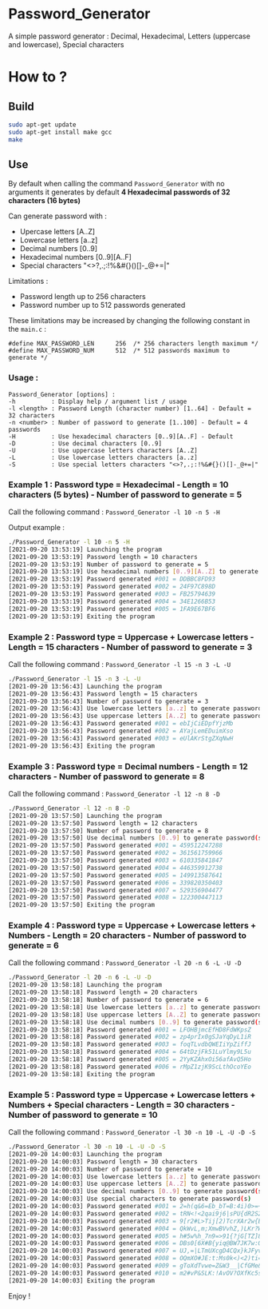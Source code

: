 # Password_Generator
A simple password generator : Decimal, Hexadecimal, Letters (uppercase and lowercase), Special characters

# How to ?

## Build

```bash
sudo apt-get update
sudo apt-get install make gcc
make

```

## Use

By default when calling the command `Password_Generator` with no arguments it generates by default **4 Hexadecimal passwords of 32 characters (16 bytes)**

Can generate password with :
- Upercase letters [A..Z]
- Lowercase letters [a..z]
- Decimal numbers [0..9]
- Hexadecimal numbers [0..9][A..F]
- Special characters "<>?,.;:!%&#{}()[]-_@+=|"

Limitations :
- Password length up to 256 characters
- Password number up to 512 passwords generated

These limitations may be increased by changing the following constant in the `main.c` :

```
#define MAX_PASSWORD_LEN      256  /* 256 characters length maximum */
#define MAX_PASSWORD_NUM      512  /* 512 passwords maximum to generate */

```

### Usage :

```
Password_Generator [options] :
-h          : Display help / argument list / usage
-l <length> : Password Length (character number) [1..64] - Default = 32 characters
-n <number> : Number of password to generate [1..100] - Default = 4 passwords
-H          : Use hexadecimal characters [0..9][A..F] - Default
-D          : Use decimal characters [0..9]
-U          : Use uppercase letters characters [A..Z]
-L          : Use lowercase letters characters [a..z]
-S          : Use special letters characters "<>?,.;:!%&#{}()[]-_@+=|"

```

### Example 1 : Password type = Hexadecimal - Length = 10 characters (5 bytes) - Number of password to generate = 5

Call the following command : `Password_Generator -l 10 -n 5 -H`

Output example :

```bash
./Password_Generator -l 10 -n 5 -H
[2021-09-20 13:53:19] Launching the program
[2021-09-20 13:53:19] Password length = 10 characters
[2021-09-20 13:53:19] Number of password to generate = 5
[2021-09-20 13:53:19] Use hexadecimal numbers [0..9][A..Z] to generate password(s)
[2021-09-20 13:53:19] Password generated #001 = DDBBC8FD93
[2021-09-20 13:53:19] Password generated #002 = 24F97C898D
[2021-09-20 13:53:19] Password generated #003 = FB25794639
[2021-09-20 13:53:19] Password generated #004 = 34E1266B53
[2021-09-20 13:53:19] Password generated #005 = 1FA9E67BF6
[2021-09-20 13:53:19] Exiting the program

```

### Example 2 : Password type = Uppercase + Lowercase letters - Length = 15 characters - Number of password to generate = 3

Call the following command : `Password_Generator -l 15 -n 3 -L -U`

```bash
./Password_Generator -l 15 -n 3 -L -U
[2021-09-20 13:56:43] Launching the program
[2021-09-20 13:56:43] Password length = 15 characters
[2021-09-20 13:56:43] Number of password to generate = 3
[2021-09-20 13:56:43] Use lowercase letters [a..z] to generate password(s)
[2021-09-20 13:56:43] Use uppercase letters [A..Z] to generate password(s)
[2021-09-20 13:56:43] Password generated #001 = ebIjCiEDpfYjzMb
[2021-09-20 13:56:43] Password generated #002 = AYajLemEDuimXso
[2021-09-20 13:56:43] Password generated #003 = eUlAKrStgZXqNwH
[2021-09-20 13:56:43] Exiting the program

```

### Example 3 : Password type = Decimal numbers - Length = 12 characters - Number of password to generate = 8

Call the following command : `Password_Generator -l 12 -n 8 -D`

```bash
./Password_Generator -l 12 -n 8 -D
[2021-09-20 13:57:50] Launching the program
[2021-09-20 13:57:50] Password length = 12 characters
[2021-09-20 13:57:50] Number of password to generate = 8
[2021-09-20 13:57:50] Use decimal numbers [0..9] to generate password(s)
[2021-09-20 13:57:50] Password generated #001 = 459512247288
[2021-09-20 13:57:50] Password generated #002 = 361561759966
[2021-09-20 13:57:50] Password generated #003 = 610335841847
[2021-09-20 13:57:50] Password generated #004 = 446359912738
[2021-09-20 13:57:50] Password generated #005 = 149913587641
[2021-09-20 13:57:50] Password generated #006 = 339820350403
[2021-09-20 13:57:50] Password generated #007 = 529356904477
[2021-09-20 13:57:50] Password generated #008 = 122300447113
[2021-09-20 13:57:50] Exiting the program

```

### Example 4 : Password type = Uppercase + Lowercase letters + Numbers - Length = 20 characters - Number of password to generate = 6

Call the following command : `Password_Generator -l 20 -n 6 -L -U -D`

```bash
./Password_Generator -l 20 -n 6 -L -U -D
[2021-09-20 13:58:18] Launching the program
[2021-09-20 13:58:18] Password length = 20 characters
[2021-09-20 13:58:18] Number of password to generate = 6
[2021-09-20 13:58:18] Use lowercase letters [a..z] to generate password(s)
[2021-09-20 13:58:18] Use uppercase letters [A..Z] to generate password(s)
[2021-09-20 13:58:18] Use decimal numbers [0..9] to generate password(s)
[2021-09-20 13:58:18] Password generated #001 = LFOHBjmcEfHD8FdWKpsZ
[2021-09-20 13:58:18] Password generated #002 = zp4prIx0gSJaYqDyL1iR
[2021-09-20 13:58:18] Password generated #003 = foqTLvdbQWEIiYpZiffJ
[2021-09-20 13:58:18] Password generated #004 = 64tDzjFk51LuYlmy9L5u
[2021-09-20 13:58:18] Password generated #005 = 2YyKZAhxOi56afAvQ5Ho
[2021-09-20 13:58:18] Password generated #006 = rMpZ1zjK9ScLthOcoYEo
[2021-09-20 13:58:18] Exiting the program

```

### Example 5 : Password type = Uppercase + Lowercase letters + Numbers + Special characters - Length = 30 characters - Number of password to generate = 10

Call the following command : `Password_Generator -l 30 -n 10 -L -U -D -S`

```bash
./Password_Generator -l 30 -n 10 -L -U -D -S
[2021-09-20 14:00:03] Launching the program
[2021-09-20 14:00:03] Password length = 30 characters
[2021-09-20 14:00:03] Number of password to generate = 10
[2021-09-20 14:00:03] Use lowercase letters [a..z] to generate password(s)
[2021-09-20 14:00:03] Use uppercase letters [A..Z] to generate password(s)
[2021-09-20 14:00:03] Use decimal numbers [0..9] to generate password(s)
[2021-09-20 14:00:03] Use special characters to generate password(s)
[2021-09-20 14:00:03] Password generated #001 = 2=h(q&6=Eb_bT=B:4i)0>=+.)ED>z#
[2021-09-20 14:00:03] Password generated #002 = tRN<!<2qai9j6|sPU{dR2S2T;8bnx8
[2021-09-20 14:00:03] Password generated #003 = 9[r2#L>Tij[2)TcrXAr2w{EN([@mHc
[2021-09-20 14:00:03] Password generated #004 = QkWvL,m;XmwBVvhZ,)LKr?Wvgs@|rI
[2021-09-20 14:00:03] Password generated #005 = h#5w%h_7n9=>91{?jG[TZ]8f3cmO#b
[2021-09-20 14:00:03] Password generated #006 = DBs0[6X#B{yiq@BW7JK7w:OhEFAvza
[2021-09-20 14:00:03] Password generated #007 = UJ,=|LTmUXcgD4CQx}kJFyv[Q@b#zU
[2021-09-20 14:00:03] Password generated #008 = OQmXO#JE:t:Ms0k<)<2)ti=HsL.jJW
[2021-09-20 14:00:03] Password generated #009 = gToXdTvwe=Z&W3__|CfGMe&=6(({:+
[2021-09-20 14:00:03] Password generated #010 = m2#vP&SLK:!AvOV?OXfKc5skYws,ww
[2021-09-20 14:00:03] Exiting the program

```


Enjoy !





